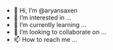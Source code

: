 - 👋 Hi, I’m @aryansaxen
- 👀 I’m interested in ...
- 🌱 I’m currently learning ...
- 💞️ I’m looking to collaborate on ...
- 📫 How to reach me ...

<!---
aryansaxen/aryansaxen is a ✨ special ✨ repository because its `README.md` (this file) appears on your GitHub profile.
You can click the Preview link to take a look at your changes.
--->
